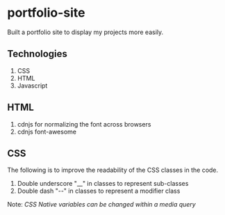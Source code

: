 # portfolio-site
Built a portfolio site to display my projects more easily.

## Technologies

1. CSS
2. HTML
3. Javascript 

## HTML 

1. cdnjs for normalizing the font across browsers
2. cdnjs font-awesome

## CSS

The following is to improve the readability of the CSS classes in the code.
1. Double underscore "__" in classes to represent sub-classes
2. Double dash "--" in classes to represent a modifier class

Note: *CSS Native variables can be changed within a media query*